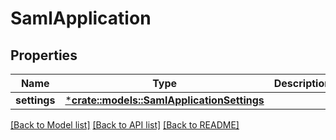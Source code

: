 # SamlApplication

## Properties
Name | Type | Description | Notes
------------ | ------------- | ------------- | -------------
**settings** | [***crate::models::SamlApplicationSettings**](SamlApplicationSettings.md) |  | [optional] 

[[Back to Model list]](../README.md#documentation-for-models) [[Back to API list]](../README.md#documentation-for-api-endpoints) [[Back to README]](../README.md)


